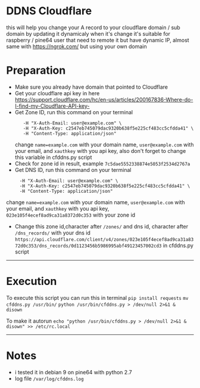 # DDNS Cloudflare
this will help you change your A record to your cloudflare domain / sub domain by updating it dynamicaly when it's change
it's suitable for raspberry / pine64 user that need to remote it but have dynamic IP, almost same with https://ngrok.com/ but using your own domain

# Preparation
+ Make sure you already have domain that pointed to Cloudflare
+ Get your cloudflare api key in here
  https://support.cloudflare.com/hc/en-us/articles/200167836-Where-do-I-find-my-Cloudflare-API-key-
+ Get Zone ID, run this command on your terminal
  ```  curl -X GET "https://api.cloudflare.com/client/v4/zones?   name=example.com&status=active&page=1&per_page=20&order=status&direction=desc&match=all" \
     -H "X-Auth-Email: user@example.com" \
     -H "X-Auth-Key: c2547eb745079dac9320b638f5e225cf483cc5cfdda41" \
     -H "Content-Type: application/json"
     ```
     change `name=example.com` with your domain name, `user@example.com` with your email, and `xauthkey` with you api key, also don't forget to change this variable in cfddns.py script
+ Check for zone id in result, example `7c5dae5552338874e5053f2534d2767a`
+ Get DNS ID, run this command on your terminal
```  curl -X GET "https://api.cloudflare.com/client/v4/zones/023e105f4ecef8ad9ca31a8372d0c353/dns_records?type=A&name=example.com" \
     -H "X-Auth-Email: user@example.com" \
     -H "X-Auth-Key: c2547eb745079dac9320b638f5e225cf483cc5cfdda41" \
     -H "Content-Type: application/json"
```
   change `name=example.com` with your domain name, `user@example.com` with your email, and `xauthkey` with you api key, `023e105f4ecef8ad9ca31a8372d0c353` with your zone id
   
 + Change this zone id,character after `/zones/` and dns id, character after `/dns_records/` with your dns id
 `https://api.cloudflare.com/client/v4/zones/023e105f4ecef8ad9ca31a8372d0c353/dns_records/0d1123456b5986995abf49123457002cd3`
 in cfddns.py script
 ___
# Execution
To execute this script you can run this in terminal
`pip install requests`
`mv cfddns.py /usr/bin/`
`python /usr/bin/cfddns.py > /dev/null 2>&1 & disown`

To make it autorun
`echo "python /usr/bin/cfddns.py > /dev/null 2>&1 & disown" >> /etc/rc.local`
 ___
 # Notes
 + i tested it in debian 9 on pine64 with python 2.7
 + log file `/var/log/cfddns.log`
